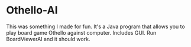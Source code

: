 # Othello-AI
This was something I made for fun. It's a Java program that allows you to play board game Othello against computer. Includes GUI. Run BoardViewerAI and it should work.
